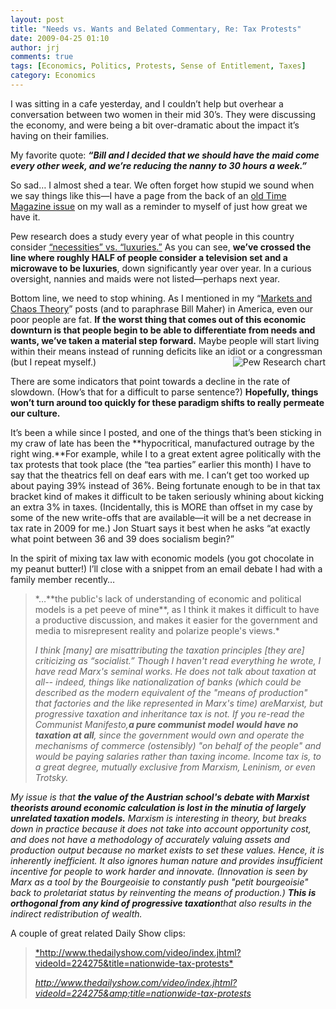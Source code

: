 ```yaml
---
layout: post
title: "Needs vs. Wants and Belated Commentary, Re: Tax Protests"
date: 2009-04-25 01:10
author: jrj
comments: true
tags: [Economics, Politics, Protests, Sense of Entitlement, Taxes]
category: Economics
---
```

I was sitting in a cafe yesterday, and I couldn’t help but overhear a conversation between two women in their mid 30’s. They were discussing the economy, and were being a bit over-dramatic about the impact it’s having on their families.

My favorite quote: ***“Bill and I decided that we should have the maid come every other week, and we’re reducing the nanny to 30 hours a week.”***

So sad… I almost shed a tear. We often forget how stupid we sound when we say things like this—I have a page from the back of an <a href="http://www.time.com/time/magazine/article/0,9171,1562959,00.html" target="_blank">old Time Magazine issue</a> on my wall as a reminder to myself of just how great we have it.

Pew research does a study every year of what people in this country consider <a href="http://pewresearch.org/pubs/1199/more-items-seen-as-luxury-not-necessity" target="_blank">“necessities” vs. “luxuries.”</a> As you can see, **we’ve crossed the line where roughly HALF of people consider a television set and a microwave to be luxuries**, down significantly year over year. In a curious oversight, nannies and maids were not listed—perhaps next year.

Bottom line, we need to stop whining. As I mentioned in my “<a href="http://blog.jrj.org/archive/2008/12/18/markets-and-chaos-theory.aspx" target="_blank">Markets and Chaos Theory</a>” posts (and to paraphrase Bill Maher) in America, even our poor people are fat. **If the worst thing that comes out of this economic downturn is that people begin to be able to differentiate from needs and wants, we’ve taken a material step forward.** Maybe people will start living within their means instead of running deficits like an idiot or a congressman (but I repeat myself.)<a href="http://pewresearch.org/pubs/1199/more-items-seen-as-luxury-not-necessity" target="_blank"><img title="Pew Research chart" src="http://blog.jrj.org/Lists/Photos/pew_chart.PNG" alt="Pew Research chart" align="right" border="0" /></a>

There are some indicators that point towards a decline in the rate of slowdown. (How’s that for a difficult to parse sentence?) **Hopefully, things won’t turn around too quickly for these paradigm shifts to really permeate our culture.**

It’s been a while since I posted, and one of the things that’s been sticking in my craw of late has been the **hypocritical, manufactured outrage by the right wing.**For example, while I to a great extent agree politically with the tax protests that took place (the “tea parties” earlier this month) I have to say that the theatrics fell on deaf ears with me. I can’t get too worked up about paying 39% instead of 36%. Being fortunate enough to be in that tax bracket kind of makes it difficult to be taken seriously whining about kicking an extra 3% in taxes. (Incidentally, this is MORE than offset in my case by some of the new write-offs that are available—it will be a net decrease in tax rate in 2009 for me.) Jon Stuart says it best when he asks “at exactly what point between 36 and 39 does socialism begin?”

In the spirit of mixing tax law with economic models (you got chocolate in my peanut butter!) I’ll close with a snippet from an email debate I had with a family member recently…
<blockquote>*…**the public's lack of understanding of economic and political models is a pet peeve of mine**, as I think it makes it difficult to have a productive discussion, and makes it easier for the government and media to misrepresent reality and polarize people's views.*

*I think [many] are misattributing the taxation principles [they are] criticizing as “socialist.” Though I haven't read everything he wrote, I have read Marx's seminal works. He does not talk about taxation at all-- indeed, things like nationalization of banks (which could be described as the modern equivalent of the "means of production" that factories and the like represented in Marx's time) areMarxist, but progressive taxation and inheritance tax is not. If you re-read the Communist Manifesto,**a pure communist model would have no taxation at all**, since the government would own and operate the mechanisms of commerce (ostensibly) "on behalf of the people" and would be paying salaries rather than taxing income. Income tax is, to a great degree, mutually exclusive from Marxism, Leninism, or even Trotsky.*</blockquote>
*My issue is that **the value of the Austrian school's debate with Marxist theorists around economic calculation is lost in the minutia of largely unrelated taxation models.** Marxism is interesting in theory, but breaks down in practice because it does not take into account opportunity cost, and does not have a methodology of accurately valuing assets and production output because no market exists to set these values. Hence, it is inherently inefficient. It also ignores human nature and provides insufficient incentive for people to work harder and innovate. (Innovation is seen by Marx as a tool by the Bourgeoisie to constantly push "petit bourgeoisie" back to proletariat status by reinventing the means of production.) **This is orthogonal from any kind of progressive taxation**that also results in the indirect redistribution of wealth.*

A couple of great related Daily Show clips:
<blockquote><a href="http://www.thedailyshow.com/video/index.jhtml?videoId=224275&amp;title=nationwide-tax-protests">*http://www.thedailyshow.com/video/index.jhtml?videoId=224275&amp;title=nationwide-tax-protests*</a>

*<a href="http://www.thedailyshow.com/video/index.jhtml?videoId=224275&amp;title=nationwide-tax-protests">http://www.thedailyshow.com/video/index.jhtml?videoId=224275&amp;title=nationwide-tax-protests</a>*</blockquote>
